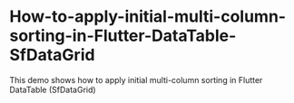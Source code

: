 # How-to-apply-initial-multi-column-sorting-in-Flutter-DataTable-SfDataGrid
This demo shows how to apply initial multi-column sorting in Flutter DataTable (SfDataGrid)
